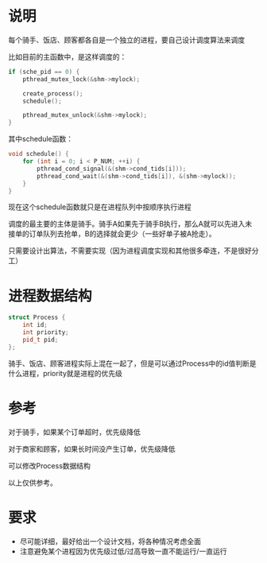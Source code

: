 # 说明
每个骑手、饭店、顾客都各自是一个独立的进程，要自己设计调度算法来调度

比如目前的主函数中，是这样调度的：
```cpp
if (sche_pid == 0) {
    pthread_mutex_lock(&shm->mylock);

    create_process();
    schedule();

    pthread_mutex_unlock(&shm->mylock);
}
```
其中schedule函数：
```cpp
void schedule() {
    for (int i = 0; i < P_NUM; ++i) {
        pthread_cond_signal(&(shm->cond_tids[i]));
        pthread_cond_wait(&(shm->cond_tids[i]), &(shm->mylock));
    }
}
```
现在这个schedule函数就只是在进程队列中按顺序执行进程


调度的最主要的主体是骑手。骑手A如果先于骑手B执行，那么A就可以先进入未接单的订单队列去抢单，B的选择就会更少（一些好单子被A抢走）。

只需要设计出算法，不需要实现（因为进程调度实现和其他很多牵连，不是很好分工）

# 进程数据结构
```cpp
struct Process {
    int id;
    int priority;
    pid_t pid;
};
```
骑手、饭店、顾客进程实际上混在一起了，但是可以通过Process中的id值判断是什么进程，priority就是进程的优先级

# 参考
对于骑手，如果某个订单超时，优先级降低

对于商家和顾客，如果长时间没产生订单，优先级降低

可以修改Process数据结构

以上仅供参考。

# 要求
- 尽可能详细，最好给出一个设计文档，将各种情况考虑全面
- 注意避免某个进程因为优先级过低/过高导致一直不能运行/一直运行